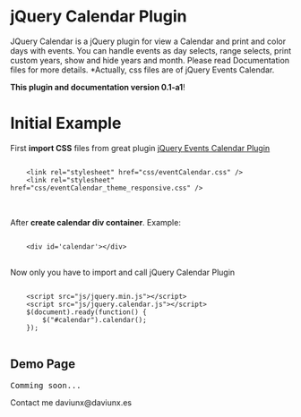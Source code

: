 jQuery Calendar Plugin
==============

JQuery Calendar is a jQuery plugin for view a Calendar and print and color days with events. 
You can handle events as day selects, range selects, print custom years, show and hide years and month. 
Please read Documentation files for more details. *Actually, css files are of jQuery Events Calendar.

<strong>This plugin and documentation version 0.1-a1</strong>!

Initial Example
==============

First <strong>import CSS</strong> files from great plugin <a href='http://www.vissit.com/jquery-event-calendar-plugin-english-version'>jQuery Events Calendar Plugin</a>   
<pre>
<code>
    &lt;link rel="stylesheet" href="css/eventCalendar.css" /&gt;
    &lt;link rel="stylesheet" href="css/eventCalendar_theme_responsive.css" /&gt;
</code>
 </pre>
        
After <strong>create calendar div container</strong>. Example:
<pre>
<code>
    &lt;div id='calendar'&gt;&lt;/div&gt;
</code>
</pre>
Now only you have to import and call jQuery Calendar Plugin
<pre>
<code>
    &lt;script src="js/jquery.min.js"&gt;&lt;/script&gt;
    &lt;script src="js/jquery.calendar.js"&gt;&lt;/script&gt;
    $(document).ready(function() {
        $("#calendar").calendar();
    });
</code>
</pre>

<h2>Demo Page</h2>
<pre>
Comming soon...
</pre>
<footer>
Contact me daviunx@daviunx.es
</footer>
